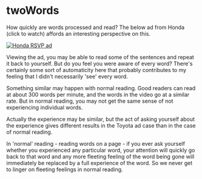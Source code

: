 # twoWords
How quickly are words processed and read? 
The below ad from Honda (click to watch) affords an interesting perspective on this.

[![Honda RSVP ad](http://img.youtube.com/vi/7MJcWEeft10/0.jpg)](
https://www.youtube.com/watch?v=7MJcWEeft10
)

Viewing the ad, you may be able to read some of the sentences and repeat it back to yourself. But do you feel you were aware of every word? There's certainly some sort of automaticity here that probably contributes to my feeling that I didn't necessarily 'see' every word.

Something similar may happen with normal reading. Good readers can read at about 300 words per minute, and the words in the video go at a similar rate. But in normal reading, you may not get the same sense of not experiencing individual words.

Actually the experience may be similar, but the act of asking yourself about the experience gives different results in the Toyota ad case than in the case of normal reading.

In 'normal' reading - reading words on a page - if you ever ask yourself whether you experienced any particular word, your attention will quickly go back to that word and any more fleeting feeling of the word being gone will immediately be replaced by a full experience of the word.  So we never get to linger on fleeting feelings in normal reading.

<!---Limits.
:02 We all got them. That .. :03 that tells you that you've done all you could do.
:04 This is the furthest I can go :04
:05 I will not be able to top that :05
I have given my best :06
But when you force yourself to push :06
...
-->